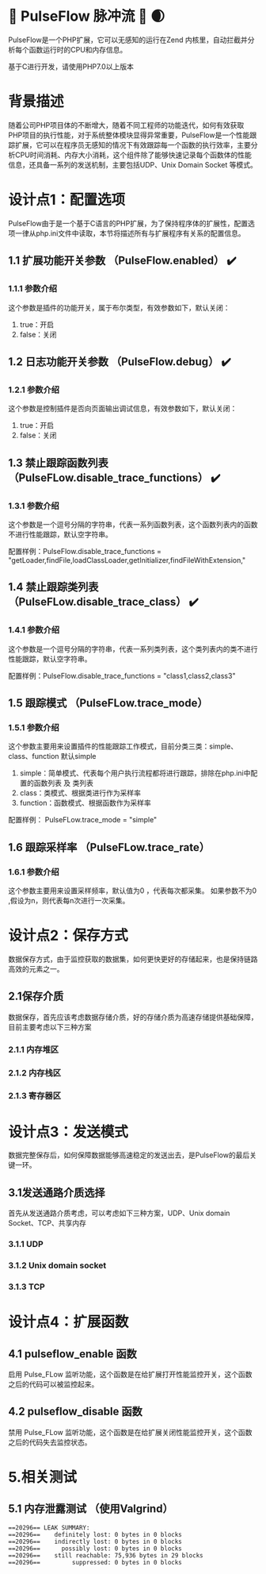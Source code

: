 # :mega: PulseFlow 脉冲流 :ghost: :waxing_crescent_moon:
PulseFlow是一个PHP扩展，它可以无感知的运行在Zend 内核里，自动拦截并分析每个函数运行时的CPU和内存信息。

基于C进行开发，请使用PHP7.0以上版本
# 背景描述
随着公司PHP项目体的不断增大，随着不同工程师的功能迭代，如何有效获取PHP项目的执行性能，对于系统整体模块显得异常重要，PulseFlow是一个性能跟踪扩展，它可以在程序员无感知的情况下有效跟踪每一个函数的执行效率，主要分析CPU时间消耗、内存大小消耗，这个组件除了能够快速记录每个函数体的性能信息，还具备一系列的发送机制，主要包括UDP、Unix Domain Socket 等模式。

# 设计点1：配置选项 
PulseFlow由于是一个基于C语言的PHP扩展，为了保持程序体的扩展性，配置选项一律从php.ini文件中读取，本节将描述所有与扩展程序有关系的配置信息。

## 1.1 扩展功能开关参数 （PulseFlow.enabled） :heavy_check_mark:

### 1.1.1 参数介绍
这个参数是插件的功能开关，属于布尔类型，有效参数如下，默认关闭：

1.  true：开启
2.  false：关闭

## 1.2 日志功能开关参数 （PulseFlow.debug） :heavy_check_mark:

### 1.2.1 参数介绍
这个参数是控制插件是否向页面输出调试信息，有效参数如下，默认关闭：

1. true：开启
2. false：关闭

## 1.3 禁止跟踪函数列表 （PulseFLow.disable_trace_functions） :heavy_check_mark:

### 1.3.1 参数介绍
这个参数是一个逗号分隔的字符串，代表一系列函数列表，这个函数列表内的函数不进行性能跟踪，默认空字符串。

配置样例：PulseFlow.disable_trace_functions = "getLoader,findFile,loadClassLoader,getInitializer,findFileWithExtension,"

## 1.4 禁止跟踪类列表 （PulseFLow.disable_trace_class） :heavy_check_mark:

### 1.4.1 参数介绍
这个参数是一个逗号分隔的字符串，代表一系列类列表，这个类列表内的类不进行性能跟踪，默认空字符串。

配置样例：PulseFlow.disable_trace_functions = "class1,class2,class3"

## 1.5 跟踪模式 （PulseFLow.trace_mode）

### 1.5.1 参数介绍
这个参数主要用来设置插件的性能跟踪工作模式，目前分类三类：simple、class、function 默认simple
1. simple：简单模式、代表每个用户执行流程都将进行跟踪，排除在php.ini中配置的函数列表 及 类列表
2. class：类模式、根据类进行作为采样率
3. function：函数模式、根据函数作为采样率

配置样例： PulseFLow.trace_mode = "simple"

## 1.6 跟踪采样率 （PulseFLow.trace_rate）

### 1.6.1 参数介绍
这个参数主要用来设置采样频率，默认值为0 ，代表每次都采集。 如果参数不为0 ,假设为n，则代表每n次进行一次采集。


# 设计点2：保存方式
数据保存方式，由于监控获取的数据集，如何更快更好的存储起来，也是保持链路高效的元素之一。

## 2.1保存介质
数据保存，首先应该考虑数据存储介质，好的存储介质为高速存储提供基础保障，目前主要考虑以下三种方案
### 2.1.1 内存堆区

### 2.1.2 内存栈区

### 2.1.3 寄存器区

# 设计点3：发送模式
数据完整保存后，如何保障数据能够高速稳定的发送出去，是PulseFlow的最后关键一环。

## 3.1发送通路介质选择
首先从发送通路介质考虑，可以考虑如下三种方案，UDP、Unix domain Socket、TCP、共享内存

### 3.1.1 UDP

### 3.1.2 Unix domain socket

### 3.1.3 TCP

## 

# 设计点4：扩展函数

##  4.1 pulseflow_enable 函数
启用 Pulse_FLow 监听功能，这个函数是在给扩展打开性能监控开关，这个函数之后的代码可以被监控起来。

## 4.2 pulseflow_disable 函数
禁用 Pulse_FLow 监听功能，这个函数是在给扩展关闭性能监控开关，这个函数之后的代码失去监控状态。

# 5.相关测试
## 5.1 内存泄露测试 （使用Valgrind）
```shell
==20296== LEAK SUMMARY:
==20296==    definitely lost: 0 bytes in 0 blocks
==20296==    indirectly lost: 0 bytes in 0 blocks
==20296==      possibly lost: 0 bytes in 0 blocks
==20296==    still reachable: 75,936 bytes in 29 blocks
==20296==         suppressed: 0 bytes in 0 blocks
```